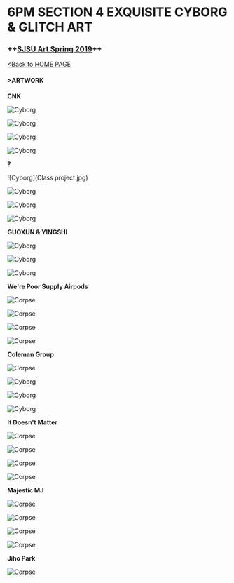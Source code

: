 # **6PM SECTION 4 EXQUISITE CYBORG & GLITCH ART**

### **++[SJSU Art Spring 2019](https://carriehott.github.io/SJSU-Art74-Sp2019/)++**

[<Back to HOME PAGE](https://carriehott.github.io/SJSU-Art74-Sp2019/)

#### >ARTWORK

**CNK**

![Cyborg](CNK_Cyborg.png)

![Cyborg](Ruiz_Glitch.png)

![Cyborg](Sesmas_Glitch.png)

![Cyborg](Torres_C_Glitch.jpg)

**?**

![Cyborg](Class project.jpg)

![Cyborg](ClassGlitch_1.png)

![Cyborg](ClassGlitch_2.png)

![Cyborg](ClassGlitch_3.png)


**GUOXUN & YINGSHI**

![Cyborg](PokemonCyborg.png)

![Cyborg](PokemonGlitch_1.png)

![Cyborg](PokemonGlitch_2.png)

**We're Poor Supply Airpods**

![Corpse](Exquisite_Cyborg.jpg)

![Corpse](Airpods_Glitch_1.png)

![Corpse](Airpods_Glitch_2.png)

![Corpse](Airpods_Glitch_3.png)

**Coleman Group**

![Corpse](grouprobot.jpg)

![Cyborg](Coleman_Glitch_1.png)

![Cyborg](Coleman_Glitch_2.png)

![Cyborg](Coleman_Glitch_3.png)

**It Doesn't Matter**

![Corpse](matter.jpg)

![Corpse](Matter_Glitch_1.png)

![Corpse](Matter_Glitch_2.png)

![Corpse](Matter_Glitch_3.png)

**Majestic MJ**

![Corpse](MajesticMJ.png)

![Corpse](MajesticMJ_Glitch_1.png)

![Corpse](MajesticMJ_Glitch_2.png)

![Corpse](MajesticMJ_Glitch_3.png)

**Jiho Park**

![Corpse](Park_Glitch.png)
